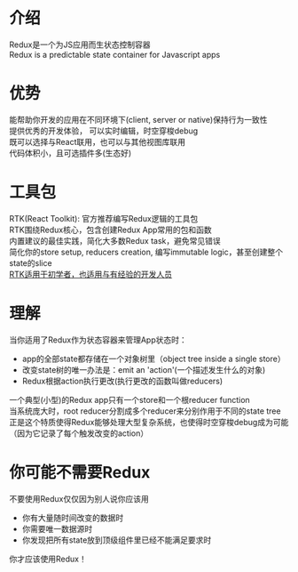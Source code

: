 # 介绍
Redux是一个为JS应用而生状态控制容器  
Redux is a predictable state container for Javascript apps  
# 优势
能帮助你开发的应用在不同环境下(client, server or native)保持行为一致性  
提供优秀的开发体验， 可以实时编辑，时空穿梭debug  
既可以选择与React联用，也可以与其他视图库联用  
代码体积小，且可选插件多(生态好)  
# 工具包
RTK(React Toolkit): 官方推荐编写Redux逻辑的工具包  
RTK围绕Redux核心，包含创建Redux App常用的包和函数  
内置建议的最佳实践，简化大多数Redux task，避免常见错误  
简化你的store setup, reducers creation, 编写immutable logic，甚至创建整个state的slice  
<u>RTK适用于初学者，也适用与有经验的开发人员</u>
# 理解
当你适用了Redux作为状态容器来管理App状态时：  
- app的全部state都存储在一个对象树里（object tree inside a single store）
- 改变state树的唯一办法是：emit an 'action'(一个描述发生什么的对象)
- Redux根据action执行更改(执行更改的函数叫做reducers)

一个典型(小型)的Redux app只有一个store和一个根reducer function  
当系统庞大时，root reducer分割成多个reducer来分别作用于不同的state tree  
正是这个特质使得Redux能够处理大型复杂系统，也使得时空穿梭debug成为可能（因为它记录了每个触发改变的action）

# 你可能不需要Redux
不要使用Redux仅仅因为别人说你应该用
- 你有大量随时间改变的数据时
- 你需要唯一数据源时
- 你发现把所有state放到顶级组件里已经不能满足要求时

你才应该使用Redux！